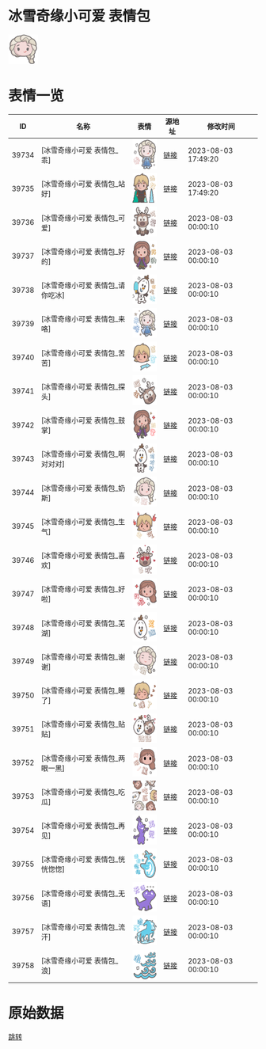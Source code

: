 # 冰雪奇缘小可爱 表情包

<img src="./cover.png" height="60" alt="cover" />

# 表情一览

|ID|名称|表情|源地址|修改时间|
|----|----|----|----|----|
|39734|[冰雪奇缘小可爱 表情包_乖]|<img src="./pic/039734_%5B冰雪奇缘小可爱 表情包_乖%5D.png" height="60" alt="乖"/>|[链接](https://i0.hdslb.com/bfs/garb/54573d7b22539ec696c77f9a93a8e175f2db4be4.png)|2023-08-03 17:49:20|
|39735|[冰雪奇缘小可爱 表情包_站好]|<img src="./pic/039735_%5B冰雪奇缘小可爱 表情包_站好%5D.png" height="60" alt="站好"/>|[链接](https://i0.hdslb.com/bfs/garb/5c6477d03811939cad4fab792bdc6dd7e86d81bd.png)|2023-08-03 17:49:20|
|39736|[冰雪奇缘小可爱 表情包_可爱]|<img src="./pic/039736_%5B冰雪奇缘小可爱 表情包_可爱%5D.png" height="60" alt="可爱"/>|[链接](https://i0.hdslb.com/bfs/garb/9caa2956923de5cd7f87445def130d80d111ff58.png)|2023-08-03 00:00:10|
|39737|[冰雪奇缘小可爱 表情包_好的]|<img src="./pic/039737_%5B冰雪奇缘小可爱 表情包_好的%5D.png" height="60" alt="好的"/>|[链接](https://i0.hdslb.com/bfs/garb/65aba00225584f96861a302e4dde65fdecdd6999.png)|2023-08-03 00:00:10|
|39738|[冰雪奇缘小可爱 表情包_请你吃冰]|<img src="./pic/039738_%5B冰雪奇缘小可爱 表情包_请你吃冰%5D.png" height="60" alt="请你吃冰"/>|[链接](https://i0.hdslb.com/bfs/garb/10fab5524de3ee9aa1b59ef56bd9d6f0af8df3fe.png)|2023-08-03 00:00:10|
|39739|[冰雪奇缘小可爱 表情包_来咯]|<img src="./pic/039739_%5B冰雪奇缘小可爱 表情包_来咯%5D.png" height="60" alt="来咯"/>|[链接](https://i0.hdslb.com/bfs/garb/6b9ba08fc49accaebae40c7ff580ee685111e202.png)|2023-08-03 00:00:10|
|39740|[冰雪奇缘小可爱 表情包_苦苦]|<img src="./pic/039740_%5B冰雪奇缘小可爱 表情包_苦苦%5D.png" height="60" alt="苦苦"/>|[链接](https://i0.hdslb.com/bfs/garb/5b3fa0e7100a15ea76c4eb6719beb0c5284f019b.png)|2023-08-03 00:00:10|
|39741|[冰雪奇缘小可爱 表情包_探头]|<img src="./pic/039741_%5B冰雪奇缘小可爱 表情包_探头%5D.png" height="60" alt="探头"/>|[链接](https://i0.hdslb.com/bfs/garb/c70da8984abc0627b2375e5458fbd4695f304ffc.png)|2023-08-03 00:00:10|
|39742|[冰雪奇缘小可爱 表情包_鼓掌]|<img src="./pic/039742_%5B冰雪奇缘小可爱 表情包_鼓掌%5D.png" height="60" alt="鼓掌"/>|[链接](https://i0.hdslb.com/bfs/garb/9e1d03ea56d1a908818078c93b8d670b3e2f2b02.png)|2023-08-03 00:00:10|
|39743|[冰雪奇缘小可爱 表情包_啊对对对]|<img src="./pic/039743_%5B冰雪奇缘小可爱 表情包_啊对对对%5D.png" height="60" alt="啊对对对"/>|[链接](https://i0.hdslb.com/bfs/garb/6578ab37ec295ee83f0bb8e79dfe46225e8ad1ca.png)|2023-08-03 00:00:10|
|39744|[冰雪奇缘小可爱 表情包_奶斯]|<img src="./pic/039744_%5B冰雪奇缘小可爱 表情包_奶斯%5D.png" height="60" alt="奶斯"/>|[链接](https://i0.hdslb.com/bfs/garb/10bc64f08fce8f3d6f233c3cf81df54ff15e98d5.png)|2023-08-03 00:00:10|
|39745|[冰雪奇缘小可爱 表情包_生气]|<img src="./pic/039745_%5B冰雪奇缘小可爱 表情包_生气%5D.png" height="60" alt="生气"/>|[链接](https://i0.hdslb.com/bfs/garb/08b5395c36dbe62c501b4df112be08a39550e3ef.png)|2023-08-03 00:00:10|
|39746|[冰雪奇缘小可爱 表情包_喜欢]|<img src="./pic/039746_%5B冰雪奇缘小可爱 表情包_喜欢%5D.png" height="60" alt="喜欢"/>|[链接](https://i0.hdslb.com/bfs/garb/e14cca157409aabca7c569064e356a0cb3347f4f.png)|2023-08-03 00:00:10|
|39747|[冰雪奇缘小可爱 表情包_好啦]|<img src="./pic/039747_%5B冰雪奇缘小可爱 表情包_好啦%5D.png" height="60" alt="好啦"/>|[链接](https://i0.hdslb.com/bfs/garb/c2baa0220b86fef6f7ab71dcd23e662338464cf3.png)|2023-08-03 00:00:10|
|39748|[冰雪奇缘小可爱 表情包_芜湖]|<img src="./pic/039748_%5B冰雪奇缘小可爱 表情包_芜湖%5D.png" height="60" alt="芜湖"/>|[链接](https://i0.hdslb.com/bfs/garb/a8457db9bac8c4340d1d23d01e5e6890848037d4.png)|2023-08-03 00:00:10|
|39749|[冰雪奇缘小可爱 表情包_谢谢]|<img src="./pic/039749_%5B冰雪奇缘小可爱 表情包_谢谢%5D.png" height="60" alt="谢谢"/>|[链接](https://i0.hdslb.com/bfs/garb/25b1f440178b2b3c0b9a0322d960c689bb7f22a5.png)|2023-08-03 00:00:10|
|39750|[冰雪奇缘小可爱 表情包_睡了]|<img src="./pic/039750_%5B冰雪奇缘小可爱 表情包_睡了%5D.png" height="60" alt="睡了"/>|[链接](https://i0.hdslb.com/bfs/garb/ea5f2e9872820261a31111020e6dd83caf47108a.png)|2023-08-03 00:00:10|
|39751|[冰雪奇缘小可爱 表情包_贴贴]|<img src="./pic/039751_%5B冰雪奇缘小可爱 表情包_贴贴%5D.png" height="60" alt="贴贴"/>|[链接](https://i0.hdslb.com/bfs/garb/6194a429d271c86995e94411388ab102fef6e6ad.png)|2023-08-03 00:00:10|
|39752|[冰雪奇缘小可爱 表情包_两眼一黑]|<img src="./pic/039752_%5B冰雪奇缘小可爱 表情包_两眼一黑%5D.png" height="60" alt="两眼一黑"/>|[链接](https://i0.hdslb.com/bfs/garb/731230ab19ec5a151ba888c324bca9741601e0c2.png)|2023-08-03 00:00:10|
|39753|[冰雪奇缘小可爱 表情包_吃瓜]|<img src="./pic/039753_%5B冰雪奇缘小可爱 表情包_吃瓜%5D.png" height="60" alt="吃瓜"/>|[链接](https://i0.hdslb.com/bfs/garb/95988f9b9e578c31333d3ee7f95b674f744923fd.png)|2023-08-03 00:00:10|
|39754|[冰雪奇缘小可爱 表情包_再见]|<img src="./pic/039754_%5B冰雪奇缘小可爱 表情包_再见%5D.png" height="60" alt="再见"/>|[链接](https://i0.hdslb.com/bfs/garb/5fe86a1e03c255f3dc27277e6859bf43f1867832.png)|2023-08-03 00:00:10|
|39755|[冰雪奇缘小可爱 表情包_恍恍惚惚]|<img src="./pic/039755_%5B冰雪奇缘小可爱 表情包_恍恍惚惚%5D.png" height="60" alt="恍恍惚惚"/>|[链接](https://i0.hdslb.com/bfs/garb/8a6735b40860e3df8d694fa864b75979aeca0c80.png)|2023-08-03 00:00:10|
|39756|[冰雪奇缘小可爱 表情包_无语]|<img src="./pic/039756_%5B冰雪奇缘小可爱 表情包_无语%5D.png" height="60" alt="无语"/>|[链接](https://i0.hdslb.com/bfs/garb/39534831a8d2ab8de02c3dc85105c12a97b993ea.png)|2023-08-03 00:00:10|
|39757|[冰雪奇缘小可爱 表情包_流汗]|<img src="./pic/039757_%5B冰雪奇缘小可爱 表情包_流汗%5D.png" height="60" alt="流汗"/>|[链接](https://i0.hdslb.com/bfs/garb/b774fd83627a5c252974ecd5bf2b29674888483b.png)|2023-08-03 00:00:10|
|39758|[冰雪奇缘小可爱 表情包_浪]|<img src="./pic/039758_%5B冰雪奇缘小可爱 表情包_浪%5D.png" height="60" alt="浪"/>|[链接](https://i0.hdslb.com/bfs/garb/349d60d1f90551b9ba2a8c611ef683b8ef73124e.png)|2023-08-03 00:00:10|

# 原始数据

[跳转](./raw.json)

